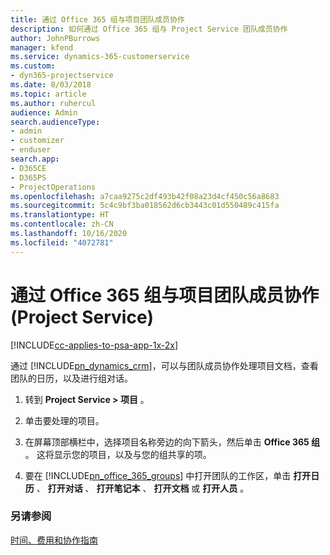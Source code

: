 ```yaml
---
title: 通过 Office 365 组与项目团队成员协作
description: 如何通过 Office 365 组与 Project Service 团队成员协作
author: JohnPBurrows
manager: kfend
ms.service: dynamics-365-customerservice
ms.custom:
- dyn365-projectservice
ms.date: 8/03/2018
ms.topic: article
ms.author: ruhercul
audience: Admin
search.audienceType:
- admin
- customizer
- enduser
search.app:
- D365CE
- D365PS
- ProjectOperations
ms.openlocfilehash: a7caa9275c2df493b42f08a23d4cf450c56a8683
ms.sourcegitcommit: 5c4c9bf3ba018562d6cb3443c01d550489c415fa
ms.translationtype: HT
ms.contentlocale: zh-CN
ms.lasthandoff: 10/16/2020
ms.locfileid: "4072781"
---
```

# <a name="collaborate-with-your-project-team-members-with-office-365-groups-project-service"></a>通过 Office 365 组与项目团队成员协作 (Project Service)

[!INCLUDE[cc-applies-to-psa-app-1x-2x](../includes/cc-applies-to-psa-app-1x-2x.md)]

通过 [!INCLUDE[pn_dynamics_crm](../includes/pn-dynamics-crm.md)]，可以与团队成员协作处理项目文档，查看团队的日历，以及进行组对话。  
  
1. 转到 **Project Service > 项目** 。  
  
2. 单击要处理的项目。  
  
3. 在屏幕顶部横栏中，选择项目名称旁边的向下箭头，然后单击 **Office 365 组** 。 这将显示您的项目，以及与您的组共享的项。  
  
4. 要在 [!INCLUDE[pn_office_365_groups](../includes/pn-office-365-groups.md)] 中打开团队的工作区，单击 **打开日历** 、 **打开对话** 、 **打开笔记本** 、 **打开文档** 或 **打开人员** 。  
  
### <a name="see-also"></a>另请参阅  
 [时间、费用和协作指南](../psa/time-expense-collaboration-guide.md)
